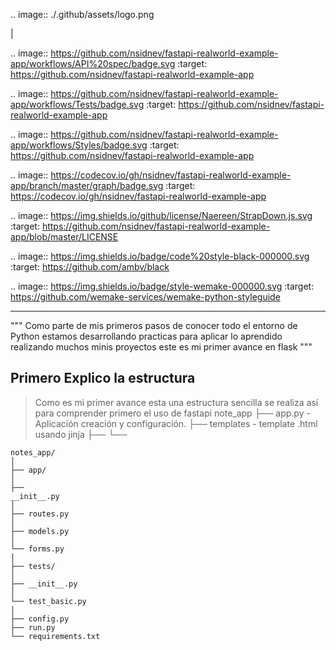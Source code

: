 .. image:: ./.github/assets/logo.png

|

.. image:: https://github.com/nsidnev/fastapi-realworld-example-app/workflows/API%20spec/badge.svg
   :target: https://github.com/nsidnev/fastapi-realworld-example-app

.. image:: https://github.com/nsidnev/fastapi-realworld-example-app/workflows/Tests/badge.svg
   :target: https://github.com/nsidnev/fastapi-realworld-example-app

.. image:: https://github.com/nsidnev/fastapi-realworld-example-app/workflows/Styles/badge.svg
   :target: https://github.com/nsidnev/fastapi-realworld-example-app

.. image:: https://codecov.io/gh/nsidnev/fastapi-realworld-example-app/branch/master/graph/badge.svg
   :target: https://codecov.io/gh/nsidnev/fastapi-realworld-example-app

.. image:: https://img.shields.io/github/license/Naereen/StrapDown.js.svg
   :target: https://github.com/nsidnev/fastapi-realworld-example-app/blob/master/LICENSE

.. image:: https://img.shields.io/badge/code%20style-black-000000.svg
   :target: https://github.com/ambv/black

.. image:: https://img.shields.io/badge/style-wemake-000000.svg
   :target: https://github.com/wemake-services/wemake-python-styleguide

----------

""" 
Como parte de mis primeros pasos de conocer todo el entorno de Python estamos desarrollando practicas para aplicar lo aprendido realizando muchos minis proyectos este es mi primer avance en flask
"""
## Primero Explico la estructura 
> Como es mi primer avance esta una estructura sencilla se realiza así para comprender primero el uso de fastapi 
    note_app
    ├── app.py      - Aplicación creación y configuración.
    ├── templates   - template .html usando jinja 
    ├── 
    └── 

    notes_app/ 
    │ 
    ├── app/ 
    │ 
    ├── 
    __init__.py 
    │ 
    ├── routes.py 
    │ 
    ├── models.py 
    │ 
    └── forms.py 
    │ 
    ├── tests/ 
    │ 
    ├── __init__.py 
    │ 
    └── test_basic.py 
    │ 
    ├── config.py 
    ├── run.py 
    └── requirements.txt